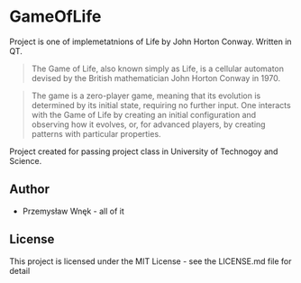 # GameOfLife

Project is one of implemetatnions of Life by John Horton Conway.
Written in QT.


>The Game of Life, also known simply as Life, is a cellular automaton devised by the British mathematician John Horton Conway in 1970.

>The game is a zero-player game, meaning that its evolution is determined by its initial state, requiring no further input. One interacts with the Game of Life by creating an initial configuration and observing how it evolves, or, for advanced players, by creating patterns with particular properties.

Project created for passing project class in University of Technogoy and Science.

## Author
* Przemysław Wnęk - all of it


## License
This project is licensed under the MIT License - see the LICENSE.md file for detail
